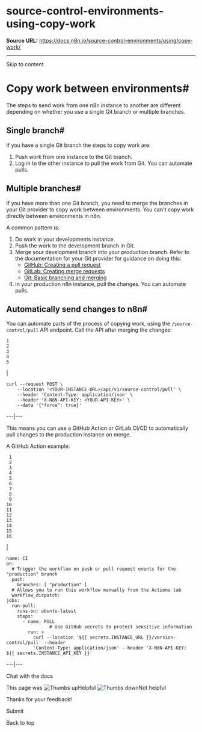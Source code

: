 # source-control-environments-using-copy-work

**Source URL:** https://docs.n8n.io/source-control-environments/using/copy-work/

---

Skip to content 

[ ](https://github.com/n8n-io/n8n-docs/edit/main/docs/source-control-environments/using/copy-work.md "Edit this page")

# Copy work between environments#

The steps to send work from one n8n instance to another are different depending on whether you use a single Git branch or multiple branches.

## Single branch#

If you have a single Git branch the steps to copy work are:

  1. Push work from one instance to the Git branch.
  2. Log in to the other instance to pull the work from Git. You can automate pulls.



## Multiple branches#

If you have more than one Git branch, you need to merge the branches in your Git provider to copy work between environments. You can't copy work directly between environments in n8n. 

A common pattern is:

  1. Do work in your developments instance.
  2. Push the work to the development branch in Git.
  3. Merge your development branch into your production branch. Refer to the documentation for your Git provider for guidance on doing this: 
     * [GitHub: Creating a pull request](https://docs.github.com/en/pull-requests/collaborating-with-pull-requests/proposing-changes-to-your-work-with-pull-requests/creating-a-pull-request)
     * [GitLab: Creating merge requests](https://docs.gitlab.com/ee/user/project/merge_requests/creating_merge_requests.html)
     * [Git: Basic branching and merging](https://git-scm.com/book/en/v2/Git-Branching-Basic-Branching-and-Merging)
  4. In your production n8n instance, pull the changes. You can automate pulls.



## Automatically send changes to n8n#

You can automate parts of the process of copying work, using the `/source-control/pull` API endpoint. Call the API after merging the changes:
    
    
    1
    2
    3
    4
    5

| 
    
    
    curl --request POST \
    	--location '<YOUR-INSTANCE-URL>/api/v1/source-control/pull' \
    	--header 'Content-Type: application/json' \
    	--header 'X-N8N-API-KEY: <YOUR-API-KEY>' \
    	--data '{"force": true}'
      
  
---|---  
  
This means you can use a GitHub Action or GitLab CI/CD to automatically pull changes to the production instance on merge.

A GitHub Action example:
    
    
     1
     2
     3
     4
     5
     6
     7
     8
     9
    10
    11
    12
    13
    14
    15
    16

| 
    
    
    name: CI
    on:
      # Trigger the workflow on push or pull request events for the "production" branch
      push:
        branches: [ "production" ]
      # Allows you to run this workflow manually from the Actions tab
      workflow_dispatch:
    jobs:
      run-pull:
        runs-on: ubuntu-latest
        steps:
          - name: PULL
    				# Use GitHub secrets to protect sensitive information
            run: >
              curl --location '${{ secrets.INSTANCE_URL }}/version-control/pull' --header
              'Content-Type: application/json' --header 'X-N8N-API-KEY: ${{ secrets.INSTANCE_API_KEY }}'
      
  
---|---  
  
Chat with the docs

This page was ![Thumbs up](/_images/assets/thumb_up.png)Helpful  ![Thumbs down](/_images/assets/thumb_down.png)Not helpful 

Thanks for your feedback! 

Submit 

Back to top